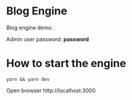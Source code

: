 # Blog Engine

Blog engine demo.

Admin user password: **password**

# How to start the engine

```
yarn && yarn dev
```

Open browser http://localhost:3000
